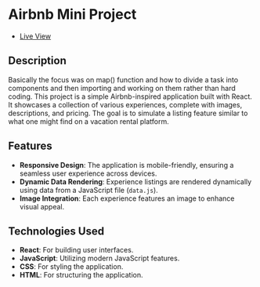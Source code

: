 # Airbnb Mini Project

- [Live View](https://abbinendra.github.io/Airbnb-ReactLearning/)

## Description

Basically the focus was on map() function and how to divide a task into components and then importing and working on them rather than hard coding.
This project is a simple Airbnb-inspired application built with React. 
It showcases a collection of various experiences, complete with images, descriptions, and pricing. 
The goal is to simulate a listing feature similar to what one might find on a vacation rental platform.

## Features

- **Responsive Design**: The application is mobile-friendly, ensuring a seamless user experience across devices.
- **Dynamic Data Rendering**: Experience listings are rendered dynamically using data from a JavaScript file (`data.js`).
- **Image Integration**: Each experience features an image to enhance visual appeal.

## Technologies Used

- **React**: For building user interfaces.
- **JavaScript**: Utilizing modern JavaScript features.
- **CSS**: For styling the application.
- **HTML**: For structuring the application.
